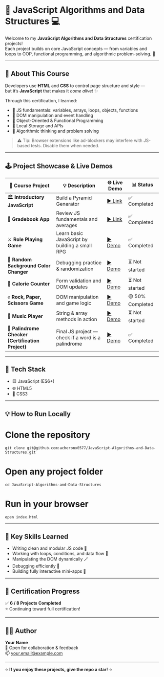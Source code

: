 # 🧠 JavaScript Algorithms and Data Structures 💻

Welcome to my **JavaScript Algorithms and Data Structures** certification projects!  
Each project builds on core JavaScript concepts — from variables and loops to OOP, functional programming, and algorithmic problem-solving. 🚀

---

## 🧩 About This Course

Developers use **HTML** and **CSS** to control page structure and style —  
but it’s **JavaScript** that makes it *come alive!* ✨  

Through this certification, I learned:
- 🧮 JS fundamentals: variables, arrays, loops, objects, functions  
- 🧱 DOM manipulation and event handling  
- 🧭 Object-Oriented & Functional Programming  
- 💾 Local Storage and APIs  
- 🧠 Algorithmic thinking and problem solving  

> ⚠️ Tip: Browser extensions like ad-blockers may interfere with JS-based tests. Disable them when needed.

---

## 🕹️ Project Showcase & Live Demos

| 🧱 Course Project | 💡 Description | 🌐 Live Demo | 📊 Status |
|------------------|----------------|---------------|------------|
| 🏛️ **Introductory JavaScript** | Build a Pyramid Generator | <a href="https://github.com/acheronx0577/JavaScript-Algorithms-and-Data-Structures/blob/main/Building%20a%20Pyramid%20Generator.js" target="_blank">▶️ Link</a> | ✅ Completed |
| 🧮 **Gradebook App** | Review JS fundamentals and averages | <a href="https://github.com/acheronx0577/JavaScript-Algorithms-and-Data-Structures/blob/main/Building%20a%20Gradebook%20App.js" target="_blank">▶️ Link</a> | ✅ Completed |
| ⚔️ **Role Playing Game** | Learn basic JavaScript by building a small RPG | <a href="https://acheronx0577.github.io/JavaScript-Role-Play-Game" target="_blank">▶️ Demo</a> | ✅ Completed |
| 🎨 **Random Background Color Changer** | Debugging practice & randomization | <a href="<YOUR_COLOR_CHANGER_LINK>" target="_blank">▶️ Demo</a> | ⏳ Not started |
| 🍎 **Calorie Counter** | Form validation and DOM updates | <a href="<YOUR_CALORIE_COUNTER_LINK>" target="_blank">▶️ Demo</a> | ⏳ Not started |
| ✊ **Rock, Paper, Scissors Game** | DOM manipulation and game logic | <a href="<YOUR_RPS_LINK>" target="_blank">▶️ Demo</a> | 🟡 50% Completed |
| 🎵 **Music Player** | String & array methods in action | <a href="<YOUR_MUSIC_PLAYER_LINK>" target="_blank">▶️ Demo</a> | ⏳ Not started |
| 🔁 **Palindrome Checker (Certification Project)** | Final JS project — check if a word is a palindrome | <a href="<YOUR_PALINDROME_LINK>" target="_blank">▶️ Demo</a> | ✅ Completed |

---

## 🧰 Tech Stack

- 🟨 JavaScript (ES6+)
- 🌐 HTML5
- 🎨 CSS3  

---

## 💡 How to Run Locally

# Clone the repository
```
git clone git@github.com:acheronx0577/JavaScript-Algorithms-and-Data-Structures.git
```
# Open any project folder
```
cd JavaScript-Algorithms-and-Data-Structures
```
# Run in your browser
```
open index.html
```

---

## 🧠 Key Skills Learned

- Writing clean and modular JS code 🧩  
- Working with loops, conditions, and data flow 🔁  
- Manipulating the DOM dynamically 🪄  
- Debugging efficiently 🧹  
- Building fully interactive mini-apps 💪  

---

## 🏁 Certification Progress

✅ **6 / 8 Projects Completed**  
⭐ Continuing toward full certification!

---

## 👨‍💻 Author

**Your Name**  
💬 Open for collaboration & feedback  
📫 [your.email@example.com](mailto:your.email@example.com)

---

⭐ **If you enjoy these projects, give the repo a star!** ⭐
